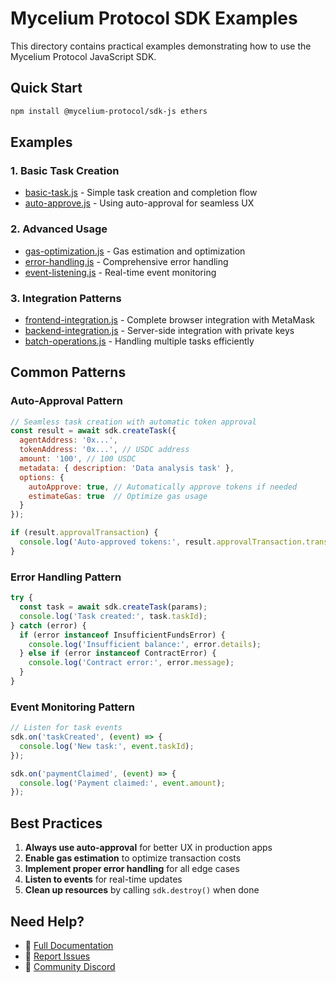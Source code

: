 # Mycelium Protocol SDK Examples

This directory contains practical examples demonstrating how to use the Mycelium Protocol JavaScript SDK.

## Quick Start

```bash
npm install @mycelium-protocol/sdk-js ethers
```

## Examples

### 1. Basic Task Creation
- [basic-task.js](./basic-task.js) - Simple task creation and completion flow
- [auto-approve.js](./auto-approve.js) - Using auto-approval for seamless UX

### 2. Advanced Usage
- [gas-optimization.js](./gas-optimization.js) - Gas estimation and optimization
- [error-handling.js](./error-handling.js) - Comprehensive error handling
- [event-listening.js](./event-listening.js) - Real-time event monitoring

### 3. Integration Patterns
- [frontend-integration.js](./frontend-integration.js) - Complete browser integration with MetaMask
- [backend-integration.js](./backend-integration.js) - Server-side integration with private keys
- [batch-operations.js](./batch-operations.js) - Handling multiple tasks efficiently

## Common Patterns

### Auto-Approval Pattern
```javascript
// Seamless task creation with automatic token approval
const result = await sdk.createTask({
  agentAddress: '0x...',
  tokenAddress: '0x...', // USDC address
  amount: '100', // 100 USDC
  metadata: { description: 'Data analysis task' },
  options: {
    autoApprove: true, // Automatically approve tokens if needed
    estimateGas: true  // Optimize gas usage
  }
});

if (result.approvalTransaction) {
  console.log('Auto-approved tokens:', result.approvalTransaction.transactionHash);
}
```

### Error Handling Pattern
```javascript
try {
  const task = await sdk.createTask(params);
  console.log('Task created:', task.taskId);
} catch (error) {
  if (error instanceof InsufficientFundsError) {
    console.log('Insufficient balance:', error.details);
  } else if (error instanceof ContractError) {
    console.log('Contract error:', error.message);
  }
}
```

### Event Monitoring Pattern
```javascript
// Listen for task events
sdk.on('taskCreated', (event) => {
  console.log('New task:', event.taskId);
});

sdk.on('paymentClaimed', (event) => {
  console.log('Payment claimed:', event.amount);
});
```

## Best Practices

1. **Always use auto-approval** for better UX in production apps
2. **Enable gas estimation** to optimize transaction costs
3. **Implement proper error handling** for all edge cases
4. **Listen to events** for real-time updates
5. **Clean up resources** by calling `sdk.destroy()` when done

## Need Help?

- 📖 [Full Documentation](../README.md)
- 🐛 [Report Issues](https://github.com/mycelium-protocol/mycelium-protocol/issues)
- 💬 [Community Discord](https://discord.gg/mycelium)
